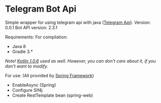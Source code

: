 # Telegram Bot Api
Simple wrapper for using telegram api with java ([Telegram Api](https://core.telegram.org/bots/api)). Version: 0.0.1 Bot API version: 2.3.1

Requirements:
For compilation: 
* Java 8
* Gradle 3.*

*Note! [Kotlin 1.0.6](http://kotlinlang.org/) used as well. However, you can don't care about it, if you don't want to modify.*

For use: (All provided by [Spring Framework](https://spring.io/))
* EnableAsync (Spring)
* Configure Slf4j
* Create RestTemplate bean (spring-web)